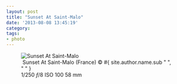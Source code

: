```yaml
---
layout: post
title: "Sunset At Saint-Malo"
date: '2013-08-08 13:45:19'
category: 
tags:
- photo
---
```


<div class="markdown-wrapper">
<figure><div class="img" data-picture data-alt="Sunset At Saint-Malo">
<div data-src="#{ site.img_base_url }images/2013-07-09-Bretagne-77-480w.jpg"></div>
<div data-src="#{ site.img_base_url }images/2013-07-09-Bretagne-77-960w.jpg" data-media="(-webkit-min-device-pixel-ratio: 1.5),(-moz-min-device-pixel-ratio: 1.5),(-o-min-device-pixel-ratio: 3/2)"></div>
<div data-src="#{ site.img_base_url }images/2013-07-09-Bretagne-77-768w.jpg" data-media="(min-width: 480px)"></div>
<div data-src="#{ site.img_base_url }images/2013-07-09-Bretagne-77-1536w.jpg" data-media="(min-width: 480px) and (-webkit-min-device-pixel-ratio: 1.5),(min-width: 480px) and (-moz-min-device-pixel-ratio: 1.5),(min-width: 480px) and (-o-min-device-pixel-ratio: 3/2)"></div>
<div data-src="#{ site.img_base_url }images/2013-07-09-Bretagne-77-900w.jpg" data-media="(min-width: 768px)"></div>
<div data-src="#{ site.img_base_url }images/2013-07-09-Bretagne-77-1800w.jpg" data-media="(min-width: 768px) and (-webkit-min-device-pixel-ratio: 1.5),(min-width: 768px) and (-moz-min-device-pixel-ratio: 1.5),(min-width: 768px) and (-o-min-device-pixel-ratio: 3/2)"></div>
<!-- Fallback content for non-JS browsers. Same img src as the initial, unqualified source element. -->
<noscript>
<img src="#{ site.img_base_url }images/2013-07-09-Bretagne-77-900w.jpg" alt="Sunset At Saint-Malo">
</noscript>
</div>
<figcaption><a href="http://goo.gl/maps/XXkw3"><i class="icon-map-marker"></i></a>&nbsp;Sunset At Saint-Malo (France)
  <span class="copyright">&copy;&nbsp;#{ site.author.name.sub " ", "&nbsp;" }</span>
</figcaption>
<div class="metadata">
  <i class="icon-camera"></i>
  <span class="speed">1/250</span>
  <span class="aperture"><i>&#402;</i>/8</span>
  <span class="iso">ISO&nbsp;100</span>
  <span class="focal-length">58&nbsp;mm</span>
</div>
</figure>
</div>

